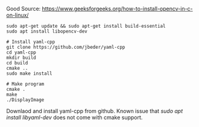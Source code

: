 Good Source: https://www.geeksforgeeks.org/how-to-install-opencv-in-c-on-linux/


```
sudo apt-get update && sudo apt-get install build-essential
sudo apt install libopencv-dev

# Install yaml-cpp
git clone https://github.com/jbeder/yaml-cpp
cd yaml-cpp
mkdir build
cd build
cmake ..
sudo make install

# Make program
cmake .
make
./DisplayImage
```

Downlaod and install yaml-cpp from github. Known issue that *sudo apt install libyaml-dev* does not come with cmake support.
